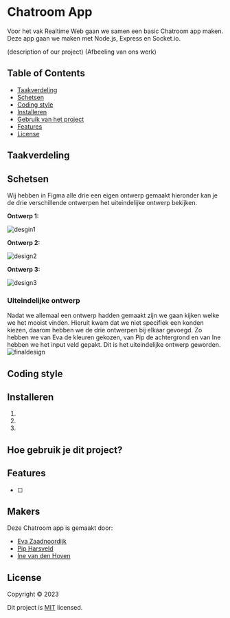 # Chatroom App

Voor het vak Realtime Web gaan we samen een basic Chatroom app maken. Deze app gaan we maken met Node.js, Express en Socket.io.

(description of our project)
(Afbeeling van ons werk)




## Table of Contents
* [Taakverdeling](#taakverdeling)
* [Schetsen](#schetsen)
* [Coding style](#coding-style)
* [Installeren](#installeren)
* [Gebruik van het project](#gebruik-van-het-project)
* [Features](#features)
* [License](#license)


## Taakverdeling


## Schetsen
Wij hebben in Figma alle drie een eigen ontwerp gemaakt hieronder kan je de drie verschillende ontwerpen het uiteindelijke ontwerp bekijken.

**Ontwerp 1:**

![desgin1](https://user-images.githubusercontent.com/43877754/232475289-c7f46b90-ebf0-43ea-bc85-ffba54eb531d.jpg)

**Ontwerp 2:**

![design2](https://user-images.githubusercontent.com/43877754/232475302-0fbcd601-897d-412e-94f5-fa9bd6d8df13.jpg)

**Ontwerp 3:**

![design3](https://user-images.githubusercontent.com/43877754/232475309-b6f789b5-d0f9-4a33-97f8-38f0bda636f9.jpg)

### Uiteindelijke ontwerp
Nadat we allemaal een ontwerp hadden gemaakt zijn we gaan kijken welke we het mooist vinden. Hieruit kwam dat we niet specifiek een konden kiezen, daarom hebben we de drie ontwerpen bij elkaar gevoegd. Zo hebben we van Eva de kleuren gekozen, van Pip de achtergrond en van Ine hebben we het input veld gepakt. Dit is het uiteindelijke ontwerp geworden.
![finaldesign](https://user-images.githubusercontent.com/43877754/232475322-5537541c-ae6d-42e5-9e8d-214fd8c42d60.jpg)

## Coding style


## Installeren
1. 
2. 
3. 

## Hoe gebruik je dit project?


## Features
- [ ] 

## Makers
Deze Chatroom app is gemaakt door:

- [Eva Zaadnoordijk](https://github.com/EvaZ7)
- [Pip Harsveld](https://github.com/PipHarsveld)
- [Ine van den Hoven](https://github.com/Inevdhoven)


## License
Copyright © 2023 

Dit project is [MIT](https://github.com/Inevdhoven/chatroom/blob/main/LICENSE) licensed.



<!-- Here are some hints for your project! -->

<!-- Start out with a title and a description -->

<!-- Add a link to your live demo in Github Pages 🌐-->

<!-- ☝️ replace this description with a description of your own work -->

<!-- replace the code in the /docs folder with your own, so you can showcase your work with GitHub Pages 🌍 -->

<!-- Add a nice image here at the end of the week, showing off your shiny frontend 📸 -->

<!-- Maybe a table of contents here? 📚 -->

<!-- How about a section that describes how to install this project? 🤓 -->

<!-- ...but how does one use this project? What are its features 🤔 -->

<!-- What external data source is featured in your project and what are its properties 🌠 -->

<!-- This would be a good place for your data life cycle ♻️-->

<!-- Maybe a checklist of done stuff and stuff still on your wishlist? ✅ -->

<!-- How about a license here? 📜  -->
